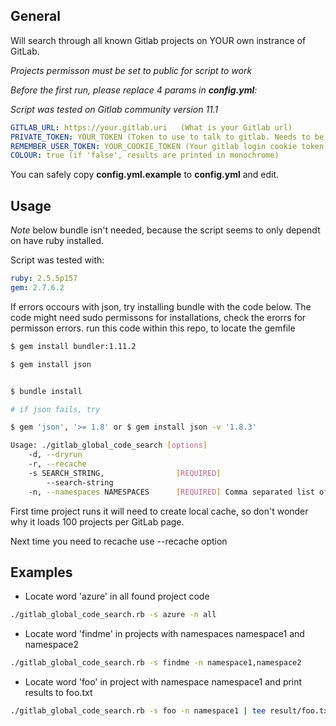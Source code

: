 ## General

Will search through all known Gitlab projects on YOUR own instrance of GitLab.

*Projects permisson must be set to public for script to work*

*Before the first run, please replace 4 params in **config.yml**:*

*Script was tested on Gitlab community version 11.1*


```yaml
GITLAB_URL: https://your.gitlab.uri   (What is your Gitlab url)
PRIVATE_TOKEN: YOUR_TOKEN (Token to use to talk to gitlab. Needs to be admin token)
REMEMBER_USER_TOKEN: YOUR_COOKIE_TOKEN (Your gitlab login cookie token)
COLOUR: true (if 'false', results are printed in monochrome)
```

You can safely copy **config.yml.example** to **config.yml** and edit.


## Usage

 *Note* below bundle isn't needed, because the script seems to only dependt on have ruby installed.
 
 Script was tested with:

```yaml
ruby: 2.5.5p157
gem: 2.7.6.2

```
If errors occours with json, try installing bundle with the code below. 
The code might need sudo permissons for installations, check the erorrs for permisson errors.
run this code within this repo, to locate the gemfile

```bash
$ gem install bundler:1.11.2

$ gem install json


$ bundle install

# if json fails, try

$ gem 'json', '>= 1.8' or $ gem install json -v '1.8.3'


```

```bash
Usage: ./gitlab_global_code_search [options]
    -d, --dryrun
    -r, --recache
    -s SEARCH_STRING,                [REQUIRED]
        --search-string
    -n, --namespaces NAMESPACES      [REQUIRED] Comma separated list of namespaces (you can set namespaces=all to search through all Gitlab repos, but mind the Load on the server
```

First time project runs it will need to create local cache, so don't wonder why it loads 100 projects per GitLab page.

Next time you need to recache use --recache option

## Examples

* Locate word 'azure' in all found project code
```bash
./gitlab_global_code_search.rb -s azure -n all
```

* Locate word 'findme' in projects with namespaces namespace1 and namespace2
```bash
./gitlab_global_code_search.rb -s findme -n namespace1,namespace2
```

* Locate word 'foo' in project with namespace namespace1 and print results to foo.txt
```bash
./gitlab_global_code_search.rb -s foo -n namespace1 | tee result/foo.txt
```
